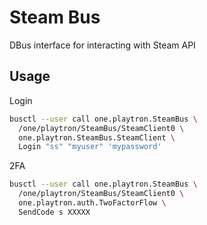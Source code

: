 # Steam Bus

DBus interface for interacting with Steam API

## Usage

Login

```bash
busctl --user call one.playtron.SteamBus \
  /one/playtron/SteamBus/SteamClient0 \
  one.playtron.SteamBus.SteamClient \
  Login "ss" "myuser" 'mypassword'
```

2FA

```bash
busctl --user call one.playtron.SteamBus \
  /one/playtron/SteamBus/SteamClient0 \
  one.playtron.auth.TwoFactorFlow \
  SendCode s XXXXX
```
